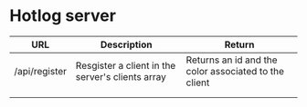 # Hotlog server



| URL           | Description                                      | Return                                               |
| ------------- | ------------------------------------------------ | ---------------------------------------------------- |
| /api/register | Resgister a client in the server's clients array | Returns an id and the color associated to the client |
|               |                                                  |                                                      |
|               |                                                  |                                                      |

